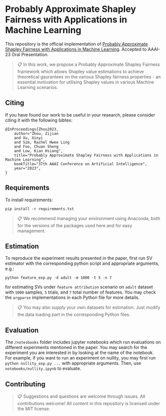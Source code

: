 # Probably Approximate Shapley Fairness with Applications in Machine Learning

This repository is the official implementation of [Probably Approximate Shapley Fairness with Applications in Machine Learning](https://arxiv.org/abs/2212.00630). Accepted to AAAI-23 Oral Presentation.

>📋 In this work, we propose a Probably Approximate Shapley Fairness framework which allows Shapley value estimations to achieve theoretical gaurantees on the various Shapley fairness properties - an essential motivation for utilising Shapley values in various Machine Learning scenarios.

## Citing
If you have found our work to be useful in your research, please consider citing it with the following bibtex:
```
@InProceedings{Zhou2023,
    author="Zhou, Zijian
    and Xu, Xinyi
    and Sim, Rachel Hwee Ling
    and Foo, Chuan Sheng
    and Low, Kian Hsiang",
    title="Probably Approximate Shapley Fairness with Applications in Machine Learning",
    bookTitle="37th AAAI Conference on Artificial Intelligence",
    year="2023",
}
```

## Requirements

To install requirements:

```setup
pip install -r requirements.txt
```
>📋  We recommend managing your environment using Anaconda, both for the versions of the packages used here and for easy management. 


## Estimation

To reproduce the experiment results presented in the paper, first run SV estimator with the corresponding python script and appropriate arguments, e.g.:
```
python feature_exp.py -d adult -m 1000 -t 5 -n 7
```
for estimating SVs under `feature attribution` scenario on `adult` dataset with `1000` samples, `5` trials, and `7` total number of features. You may check the `argparse` implementations in each Python file for more details.

>📋  You may also supply your own datasets for estimation. Just modify the data loading part in the corresponding Python files.

## Evaluation

The `/notesbooks` folder includes jupyter notebooks which run evaluations on different experiments mentioned in the paper. You may search for the experiment you are interested in by looking at the name of the notebook. For example, if you want to run an experiment on nullity, you may first run `python nullity_exp.py ...` with appropriate arguments. Then, use `notebooks/nullity.ipynb` to evaluate.


## Contributing

>📋 Suggestions and questions are welcome through issues. All contributions welcome! All content in this repository is licensed under the MIT license.
